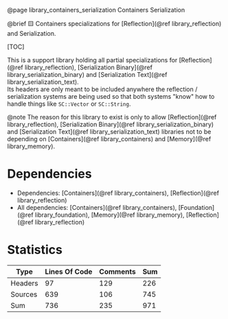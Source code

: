 @page library_containers_serialization Containers Serialization

@brief 🟨 Containers specializations for [Reflection](@ref library_reflection) and Serialization.

[TOC]

This is a support library holding all partial specializations for [Reflection](@ref library_reflection), [Serialization Binary](@ref library_serialization_binary) and [Serialization Text](@ref library_serialization_text).  
Its headers are only meant to be included anywhere the reflection / serialization systems are being used so that both systems "know" how to handle things like `SC::Vector` or `SC::String`.

@note The reason for this library to exist is only to allow [Reflection](@ref library_reflection), [Serialization Binary](@ref library_serialization_binary) and [Serialization Text](@ref library_serialization_text) libraries not to be depending on [Containers](@ref library_containers) and [Memory](@ref library_memory).  

# Dependencies
- Dependencies: [Containers](@ref library_containers), [Reflection](@ref library_reflection)
- All dependencies: [Containers](@ref library_containers), [Foundation](@ref library_foundation), [Memory](@ref library_memory), [Reflection](@ref library_reflection)

# Statistics
| Type      | Lines Of Code | Comments  | Sum   |
|-----------|---------------|-----------|-------|
| Headers   | 97			| 129		| 226	|
| Sources   | 639			| 106		| 745	|
| Sum       | 736			| 235		| 971	|
